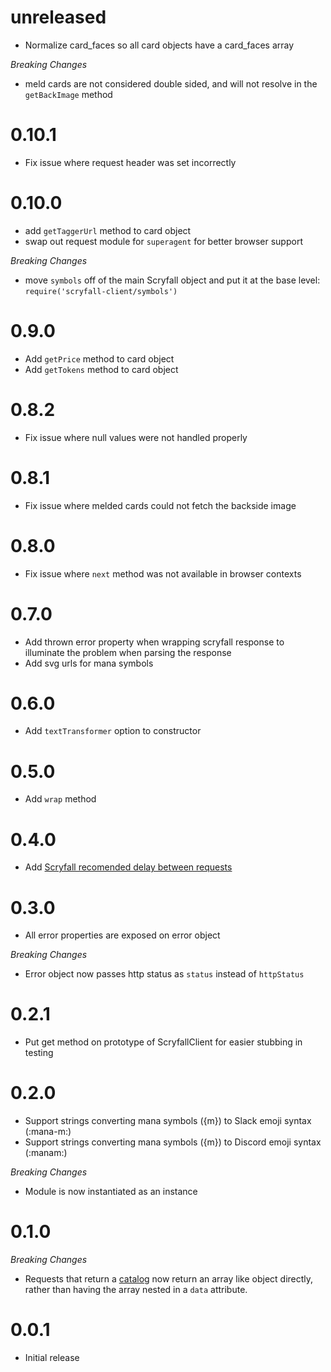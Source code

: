 # unreleased
* Normalize card_faces so all card objects have a card_faces array

_Breaking Changes_

* meld cards are not considered double sided, and will not resolve in the `getBackImage` method

# 0.10.1
* Fix issue where request header was set incorrectly

# 0.10.0
* add `getTaggerUrl` method to card object
* swap out request module for `superagent` for better browser support

_Breaking Changes_
* move `symbols` off of the main Scryfall object and put it at the base level: `require('scryfall-client/symbols')`

# 0.9.0
* Add `getPrice` method to card object
* Add `getTokens` method to card object

# 0.8.2
* Fix issue where null values were not handled properly

# 0.8.1
* Fix issue where melded cards could not fetch the backside image

# 0.8.0
* Fix issue where `next` method was not available in browser contexts

# 0.7.0
* Add thrown error property when wrapping scryfall response to illuminate the problem when parsing the response
* Add svg urls for mana symbols

# 0.6.0
* Add `textTransformer` option to constructor

# 0.5.0
* Add `wrap` method

# 0.4.0
* Add [Scryfall recomended delay between requests](https://scryfall.com/docs/api#rate-limits-and-good-citizenship)

# 0.3.0

* All error properties are exposed on error object

_Breaking Changes_
* Error object now passes http status as `status` instead of `httpStatus`

# 0.2.1

* Put get method on prototype of ScryfallClient for easier stubbing in testing

# 0.2.0

* Support strings converting mana symbols ({m}) to Slack emoji syntax (:mana-m:)
* Support strings converting mana symbols ({m}) to Discord emoji syntax (:manam:)

_Breaking Changes_
* Module is now instantiated as an instance

# 0.1.0

_Breaking Changes_
* Requests that return a [catalog](https://scryfall.com/docs/api/catalogs) now return an array like object directly, rather than having the array nested in a `data` attribute.

# 0.0.1

* Initial release
